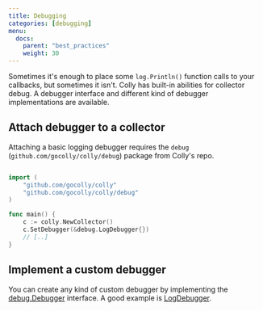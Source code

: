 ```yaml
---
title: Debugging
categories: [debugging]
menu:
  docs:
    parent: "best_practices"
    weight: 30
---
```


Sometimes it's enough to place some `log.Println()` function calls to your callbacks, but sometimes it isn't. Colly has built-in abilities for collector debug. A debugger interface and different kind of debugger implementations are available.

## Attach debugger to a collector

Attaching a basic logging debugger requires the `debug` (`github.com/gocolly/colly/debug`) package from Colly's repo.

```go

import (
	"github.com/gocolly/colly"
	"github.com/gocolly/colly/debug"
)

func main() {
	c := colly.NewCollector()
	c.SetDebugger(&debug.LogDebugger{})
    // [..]
}
```

## Implement a custom debugger

You can create any kind of custom debugger by implementing the [debug.Debugger](https://godoc.org/github.com/gocolly/colly/debug#Debugger) interface. A good example is [LogDebugger](https://github.com/gocolly/colly/blob/master/debug/logdebugger.go).
